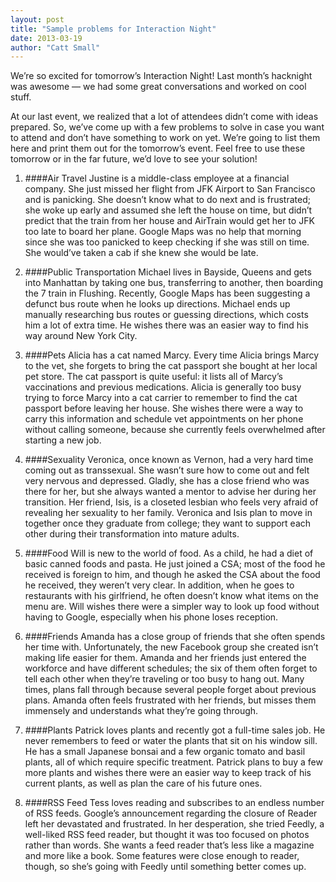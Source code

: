 ```yaml
---
layout: post
title: "Sample problems for Interaction Night"
date: 2013-03-19
author: "Catt Small"
---
```


We’re so excited for tomorrow’s Interaction Night! Last month’s hacknight was awesome — we had some great conversations and worked on cool stuff.

At our last event, we realized that a lot of attendees didn’t come with ideas prepared. So, we’ve come up with a few problems to solve in case you want to attend and don’t have something to work on yet. We’re going to list them here and print them out for the tomorrow’s event. Feel free to use these tomorrow or in the far future, we’d love to see your solution!

1. ####Air Travel
Justine is a middle-class employee at a financial company. She just missed her flight from JFK Airport to San Francisco and is panicking. She doesn’t know what to do next and is frustrated; she woke up early and assumed she left the house on time, but didn’t predict that the train from her house and AirTrain would get her to JFK too late to board her plane. Google Maps was no help that morning since she was too panicked to keep checking if she was still on time. She would’ve taken a cab if she knew she would be late.

2. ####Public Transportation
Michael lives in Bayside, Queens and gets into Manhattan by taking one bus, transferring to another, then boarding the 7 train in Flushing. Recently, Google Maps has been suggesting a defunct bus route when he looks up directions. Michael ends up manually researching bus routes or guessing directions, which costs him a lot of extra time. He wishes there was an easier way to find his way around New York City.

3. ####Pets
Alicia has a cat named Marcy. Every time Alicia brings Marcy to the vet, she forgets to bring the cat passport she bought at her local pet store. The cat passport is quite useful: it lists all of Marcy’s vaccinations and previous medications. Alicia is generally too busy trying to force Marcy into a cat carrier to remember to find the cat passport before leaving her house. She wishes there were a way to carry this information and schedule vet appointments on her phone without calling someone, because she currently feels overwhelmed after starting a new job.

4. ####Sexuality
Veronica, once known as Vernon, had a very hard time coming out as transsexual. She wasn’t sure how to come out and felt very nervous and depressed. Gladly, she has a close friend who was there for her, but she always wanted a mentor to advise her during her transition. Her friend, Isis, is a closeted lesbian who feels very afraid of revealing her sexuality to her family. Veronica and Isis plan to move in together once they graduate from college; they want to support each other during their transformation into mature adults.

5. ####Food
Will is new to the world of food. As a child, he had a diet of basic canned foods and pasta. He just joined a CSA; most of the food he received is foreign to him, and though he asked the CSA about the food he received, they weren’t very clear. In addition, when he goes to restaurants with his girlfriend, he often doesn’t know what items on the menu are. Will wishes there were a simpler way to look up food without having to Google, especially when his phone loses reception.

6. ####Friends
Amanda has a close group of friends that she often spends her time with. Unfortunately, the new Facebook group she created isn’t making life easier for them. Amanda and her friends just entered the workforce and have different schedules; the six of them often forget to tell each other when they’re traveling or too busy to hang out. Many times, plans fall through because several people forget about previous plans. Amanda often feels frustrated with her friends, but misses them immensely and understands what they’re going through.

7. ####Plants
Patrick loves plants and recently got a full-time sales job. He never remembers to feed or water the plants that sit on his window sill. He has a small Japanese bonsai and a few organic tomato and basil plants, all of which require specific treatment. Patrick plans to buy a few more plants and wishes there were an easier way to keep track of his current plants, as well as plan the care of his future ones.

8. ####RSS Feed
Tess loves reading and subscribes to an endless number of RSS feeds. Google’s announcement regarding the closure of Reader left her devastated and frustrated. In her desperation, she tried Feedly, a well-liked RSS feed reader, but thought it was too focused on photos rather than words. She wants a feed reader that’s less like a magazine and more like a book. Some features were close enough to reader, though, so she’s going with Feedly until something better comes up.